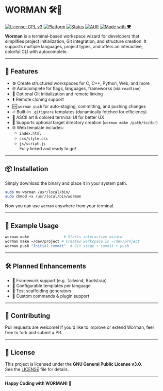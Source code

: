 # WORMAN 🛠️📁

[![License: GPL v3](https://img.shields.io/badge/License-GPLv3-blue.svg)](https://www.gnu.org/licenses/gpl-3.0)
[![Platform](https://img.shields.io/badge/platform-Linux%20%7C%20Unix-lightgrey)](#)
[![Status](https://img.shields.io/badge/status-active-brightgreen)](#)
[![AUR](https://img.shields.io/badge/Available%20on-GitHub-orange)](https://aur.archlinux.org/packages/worman)
[![Made with ❤️](https://img.shields.io/badge/Made%20with-%E2%9D%A4-red)](#)

**Worman** is a terminal-based workspace wizard for developers that simplifies project initialization, Git integration, and structure creation. It supports multiple languages, project types, and offers an interactive, colorful CLI with autocomplete.

---

## 🚀 Features

- ⚙️ Create structured workspaces for C, C++, Python, Web, and more
- 🌐 Autocomplete for flags, languages, frameworks (via `readline`)
- 🧠 Optional Git initialization and remote linking
- ⬇️ Remote cloning support
- 🆕 `worman push` for auto-staging, committing, and pushing changes
- 🔥 Built-in `.gitignore` templates (dynamically fetched for efficiency)
- 🎨 ASCII art & colored terminal UI for better UX
- 📂 Supports optional target directory creation (`worman make /path/to/dir`)
- 🌐 Web template includes:
  - `index.html`
  - `css/style.css`
  - `js/script.js`  
  Fully linked and ready to go!

---

## 📦 Installation

Simply download the binary and place it in your system path.

```bash
sudo mv worman /usr/local/bin/
sudo chmod +x /usr/local/bin/worman
```

Now you can use `worman` anywhere from your terminal.

---

## 🧪 Example Usage

```bash
worman make                # Starts interactive wizard
worman make ~/dev/project # Creates workspace in ~/dev/project
worman push "Initial commit"  # Git stage + commit + push
```

---

## 🛠️ Planned Enhancements

- 🧱 Framework support (e.g. Tailwind, Bootstrap)
- 📁 Configurable templates per language
- 🧪 Test scaffolding generators
- 🔧 Custom commands & plugin support

---

## 🤝 Contributing

Pull requests are welcome! If you'd like to improve or extend Worman, feel free to fork and submit a PR.

---

## 📜 License

This project is licensed under the **GNU General Public License v3.0**.  
See the [LICENSE](https://www.gnu.org/licenses/gpl-3.0.html) file for details.

---

**Happy Coding with WORMAN! 🚀**
